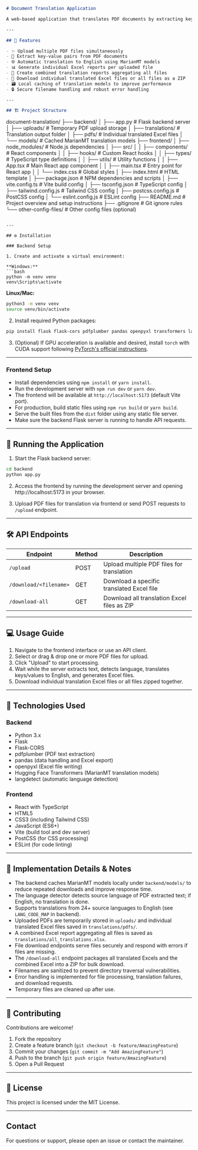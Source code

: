 ```markdown
# Document Translation Application

A web-based application that translates PDF documents by extracting key-value pairs and provides translations in Excel format.

---

## 🚀 Features

- ✨ Upload multiple PDF files simultaneously  
- 📄 Extract key-value pairs from PDF documents  
- 🌐 Automatic translation to English using MarianMT models  
- 📊 Generate individual Excel reports per uploaded file  
- 📑 Create combined translation reports aggregating all files  
- 💾 Download individual translated Excel files or all files as a ZIP  
- 🗃️ Local caching of translation models to improve performance  
- 🔒 Secure filename handling and robust error handling  

---

## 🏗️ Project Structure

```

document-translation/
├── backend/
│ ├── app.py # Flask backend server
│ ├── uploads/ # Temporary PDF upload storage
│ ├── translations/ # Translation output folder
│ ├── pdfs/ # Individual translated Excel files
│ └── models/ # Cached MarianMT translation models
├── frontend/
│ ├── node_modules/ # Node.js dependencies
│ ├── src/
│ │ ├── components/ # React components
│ │ ├── hooks/ # Custom React hooks
│ │ ├── types/ # TypeScript type definitions
│ │ ├── utils/ # Utility functions
│ │ ├── App.tsx # Main React app component
│ │ ├── main.tsx # Entry point for React app
│ │ └── index.css # Global styles
│ ├── index.html # HTML template
│ ├── package.json # NPM dependencies and scripts
│ ├── vite.config.ts # Vite build config
│ ├── tsconfig.json # TypeScript config
│ ├── tailwind.config.js # Tailwind CSS config
│ ├── postcss.config.js # PostCSS config
│ └── eslint.config.js # ESLint config
├── README.md # Project overview and setup instructions
├── .gitignore # Git ignore rules
└── other-config-files/ # Other config files (optional)

````

---

## ⚙️ Installation

### Backend Setup

1. Create and activate a virtual environment:

**Windows:**
```bash
python -m venv venv
venv\Scripts\activate
````

**Linux/Mac:**

```bash
python3 -m venv venv
source venv/bin/activate
```

2. Install required Python packages:

```bash
pip install flask flask-cors pdfplumber pandas openpyxl transformers langdetect
```

3. (Optional) If GPU acceleration is available and desired, install `torch` with CUDA support following [PyTorch's official instructions](https://pytorch.org/get-started/locally/).

---

### Frontend Setup

* Install dependencies using `npm install` or `yarn install`.
* Run the development server with `npm run dev` or `yarn dev`.
* The frontend will be available at `http://localhost:5173` (default Vite port).
* For production, build static files using `npm run build` or `yarn build`.
* Serve the built files from the `dist` folder using any static file server.
* Make sure the backend Flask server is running to handle API requests.

---

## 🚀 Running the Application

1. Start the Flask backend server:

```bash
cd backend
python app.py
```

2. Access the frontend by running the development server and opening http://localhost:5173 in your browser.

3. Upload PDF files for translation via frontend or send POST requests to `/upload` endpoint.

---

## 🛠️ API Endpoints

| Endpoint               | Method | Description                                 |
| ---------------------- | ------ | ------------------------------------------- |
| `/upload`              | POST   | Upload multiple PDF files for translation   |
| `/download/<filename>` | GET    | Download a specific translated Excel file   |
| `/download-all`        | GET    | Download all translation Excel files as ZIP |

---

## 💻 Usage Guide

1. Navigate to the frontend interface or use an API client.
2. Select or drag & drop one or more PDF files for upload.
3. Click "Upload" to start processing.
4. Wait while the server extracts text, detects language, translates keys/values to English, and generates Excel files.
5. Download individual translation Excel files or all files zipped together.

---

## 🔧 Technologies Used

### Backend

* Python 3.x
* Flask
* Flask-CORS
* pdfplumber (PDF text extraction)
* pandas (data handling and Excel export)
* openpyxl (Excel file writing)
* Hugging Face Transformers (MarianMT translation models)
* langdetect (automatic language detection)

### Frontend

* React with TypeScript
* HTML5
* CSS3 (including Tailwind CSS)
* JavaScript (ES6+)
* Vite (build tool and dev server)
* PostCSS (for CSS processing)
* ESLint (for code linting)

---

## 📝 Implementation Details & Notes

* The backend caches MarianMT models locally under `backend/models/` to reduce repeated downloads and improve response time.
* The language detector detects source language of PDF extracted text; if English, no translation is done.
* Supports translations from 24+ source languages to English (see `LANG_CODE_MAP` in backend).
* Uploaded PDFs are temporarily stored in `uploads/` and individual translated Excel files saved in `translations/pdfs/`.
* A combined Excel report aggregating all files is saved as `translations/all_translations.xlsx`.
* File download endpoints serve files securely and respond with errors if files are missing.
* The `/download-all` endpoint packages all translated Excels and the combined Excel into a ZIP for bulk download.
* Filenames are sanitized to prevent directory traversal vulnerabilities.
* Error handling is implemented for file processing, translation failures, and download requests.
* Temporary files are cleaned up after use.

---

## 🤝 Contributing

Contributions are welcome!

1. Fork the repository
2. Create a feature branch (`git checkout -b feature/AmazingFeature`)
3. Commit your changes (`git commit -m "Add AmazingFeature"`)
4. Push to the branch (`git push origin feature/AmazingFeature`)
5. Open a Pull Request

---

## 📄 License

This project is licensed under the MIT License.

---

## Contact

For questions or support, please open an issue or contact the maintainer.
